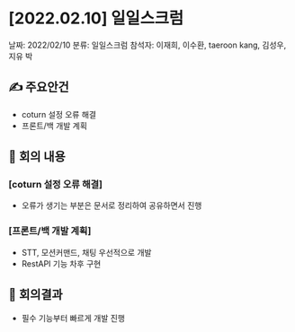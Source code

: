 # [2022.02.10] 일일스크럼

날짜: 2022/02/10
분류: 일일스크럼
참석자: 이재희, 이수환, taeroon kang, 김성우, 지유 박

## ✍ 주요안건

- coturn 설정 오류 해결
- 프론트/백 개발 계획

## 📑 회의 내용

### [coturn 설정 오류 해결]

- 오류가 생기는 부분은 문서로 정리하여 공유하면서 진행

### [프론트/백 개발 계획]

- STT, 모션커맨드, 채팅 우선적으로 개발
- RestAPI 기능 차후 구현

## 📢 회의결과

- 필수 기능부터 빠르게 개발 진행